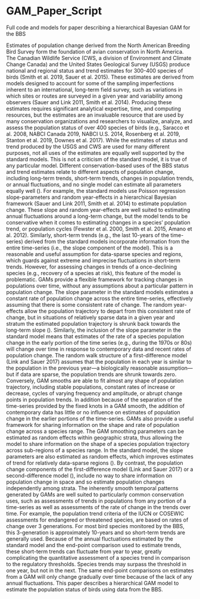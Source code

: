 # GAM_Paper_Script
Full code and models for paper describing a hierarchical Bayesian GAM for the BBS

Estimates of population change derived from the North American Breeding Bird Survey form the foundation of avian conservation in North America. The Canadian Wildlife Service (CWS, a division of Environment and Climate Change Canada) and the United States Geological Survey (USGS) produce national and regional status and trend estimates for 300-400 species of birds (Smith et al. 2019, Sauer et al. 2015). These estimates are derived from models designed to account for some of the sampling imperfections inherent to an international, long-term field survey, such as variations in which sites or routes are surveyed in a given year and variability among observers (Sauer and Link 2011, Smith et al. 2014). Producing these estimates requires significant analytical expertise, time, and computing resources, but the estimates are an invaluable resource that are used by many conservation organizations and researchers to visualize, analyze, and assess the population status of over 400 species of birds (e.g., Saracco et al. 2008, NABCI Canada 2019, NABCI U.S. 2014, Rosenberg et al. 2019, Stanton et al. 2019, Downes et al. 2017).
While the estimates of status and trend produced by the USGS and CWS are used for many different purposes, not all uses of the estimates are equally well supported by the standard models. This is not a criticism of the standard model, it is true of any particular model. Different conservation-based uses of the BBS status and trend estimates relate to different aspects of population change, including long-term trends, short-term trends, changes in population trends, or annual fluctuations, and no single model can estimate all parameters equally well (). For example, the standard models use Poisson regression slope-parameters and random year-effects in a hierarchical Bayesian framework (Sauer and Link 2011, Smith et al. 2014) to estimate population change. These slope and random year-effects are well suited to estimating annual fluctuations around a long-term change, but the model tends to be conservative when it comes to estimating changes in a species’ population trend, or population cycles (Fewster  et al. 2000, Smith et al. 2015, Amano et al. 2012). Similarly, short-term trends (e.g., the last 10-years of the time-series) derived from the standard models incorporate information from the entire time-series (i.e., the slope component of the model). This is a reasonable and useful assumption for data-sparse species and regions, which guards against extreme and imprecise fluctuations in short-term trends. However, for assessing changes in trends of a once-declining species (e.g., recovery of a species at risk), this feature of the model is problematic. 
GAMs provide a flexible framework for tracking changes in populations over time, without any assumptions about a particular pattern in population change. The slope parameter in the standard models estimates a constant rate of population change across the entire time-series, effectively assuming that there is some consistent rate of change. The random year-effects allow the population trajectory to depart from this consistent rate of change, but in situations of relatively sparse data in a given year and stratum the estimated population trajectory is shrunk back towards the long-term slope (). Similarly, the inclusion of the slope parameter in the standard model means that estimates of the rate of a species population change in the early portion of the time series (e.g., during the 1970s or 80s) will change over time in response to contemporary data and recent rates of population change. The random walk structure of a first-difference model (Link and Sauer 2017) assumes that the population in each year is similar to the population in the previous year—a biologically reasonable assumption—but if data are sparse, the population trends are shrunk towards zero. Conversely, GAM smooths are able to fit almost any shape of population trajectory, including stable populations, constant rates of increase or decrease, cycles of varying frequency and amplitude, or abrupt change points in population trends. In addition because of the separation of the time-series provided by the fixed knots in a GAM smooth, the addition of contemporary data has little or no influence on estimates of population change in the earlier portions of the time-series.
GAMs also provide a useful framework for sharing information on the shape and rate of population change across a species range. The GAM smoothing parameters can be estimated as random effects within geographic strata, thus allowing the model to share information on the shape of a species population trajectory across sub-regions of a species range. In the standard model, the slope parameters are also estimated as random effects, which improves estimates of trend for relatively data-sparse regions (). By contrast, the population change components of the first-difference model (Link and Sauer 2017) or a second-difference model (), include no way to share information on population change in space and so estimate population changes independently among strata. 
The inherently smooth temporal patterns generated by GAMs are well suited to particularly common conservation uses, such as assessments of trends in populations from any portion of a time-series as well as assessments of the rate of change in the trends over time. For example, the population trend criteria of the IUCN or COSEWIC assessments for endangered or threatened species, are based on rates of change over 3 generations. For most bird species monitored by the BBS, this 3-generation is approximately 10-years and so short-term trends are generally used. Because of the annual fluctuations estimated by the standard model and the end-point comparison used to estimate trends, these short-term trends can fluctuate from year to year, greatly complicating the quantitative assessment of a species trend in comparison to the regulatory thresholds. Species trends may surpass the threshold in one year, but not in the next. The same end-point comparisons on estimates from a GAM will only change gradually over time because of the lack of any annual fluctuations.
This paper describes a hierarchical GAM model to estimate the population status of birds using data from the BBS.



